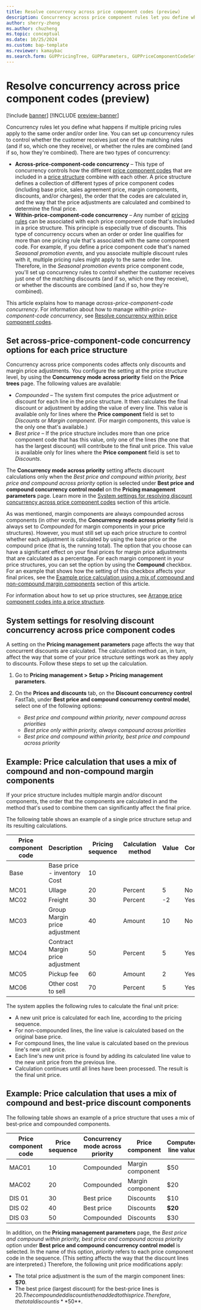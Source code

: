 ```yaml
---
title: Resolve concurrency across price component codes (preview)
description: Concurrency across price component rules let you define what happens if multiple discounts and price adjustments apply to the same order and/or order line.
author: sherry-zheng
ms.author: chuzheng
ms.topic: conceptual
ms.date: 10/25/2024
ms.custom: bap-template
ms.reviewer: kamaybac
ms.search.form: GUPPricingTree, GUPParameters, GUPPriceComponentCodeSetup
---
```


# Resolve concurrency across price component codes (preview)

[!include [banner](../includes/banner.md)]
[!INCLUDE [preview-banner](~/../shared-content/shared/preview-includes/preview-banner.md)]
<!-- KFM: Preview until 10.0.34 GA -->

Concurrency rules let you define what happens if multiple pricing rules apply to the same order and/or order line. You can set up concurrency rules to control whether the customer receives just one of the matching rules (and if so, which one they receive), or whether the rules are combined (and if so, how they're combined). There are two types of concurrency:

- **Across-price-component-code concurrency** – This type of concurrency controls how the different [price component codes](upm-price-component-code.md) that are included in a [price structure](upm-price-structure-overview.md) combine with each other. A price structure defines a collection of different types of price component codes (including base price, sales agreement price, margin components, discounts, and/or charges), the order that the codes are calculated in, and the way that the price adjustments are calculated and combined to determine the final price.
- **Within-price-component-code concurrency** – Any number of [pricing rules](upm-margin-discount-pricing-rules.md) can be associated with each price component code that's included in a price structure. This principle is especially true of discounts. This type of concurrency occurs when an order or order line qualifies for more than one pricing rule that's associated with the same component code. For example, if you define a price component code that's named *Seasonal promotion events*, and you associate multiple discount rules with it, multiple pricing rules might apply to the same order line. Therefore, in the *Seasonal promotion events* price component code, you'll set up concurrency rules to control whether the customer receives just one of the matching discounts (and if so, which one they receive), or whether the discounts are combined (and if so, how they're combined).

This article explains how to manage *across-price-component-code concurrency*. For information about how to manage *within-price-component-code concurrency*, see [Resolve concurrency within price component codes](upm-concurrence-within-codes.md).

## Set across-price-component-code concurrency options for each price structure

Concurrency across price components codes affects only discounts and margin price adjustments. You configure the setting at the price structure level, by using the **Concurrency mode across priority** field on the **Price trees** page. The following values are available:

- *Compounded* – The system first computes the price adjustment or discount for each line in the price structure. It then calculates the final discount or adjustment by adding the value of every line. This value is available only for lines where the **Price component** field is set to *Discounts* or *Margin component*. (For margin components, this value is the only one that's available.)
- *Best price* – If the price structure includes more than one price component code that has this value, only one of the lines (the one that has the largest discount) will contribute to the final unit price. This value is available only for lines where the **Price component** field is set to *Discounts*.

The **Concurrency mode across priority** setting affects discount calculations only when the *Best price and compound within priority, best price and compound across priority* option is selected under **Best price and compound concurrency control model** on the **Pricing management parameters** page. Learn more in the [System settings for resolving discount concurrency across price component codes](#parameters) section of this article.

As was mentioned, margin components are always compounded across components (in other words, the **Concurrency mode across priority** field is always set to *Compounded* for margin components in your price structures). However, you must still set up each price structure to control whether each adjustment is calculated by using the base price or the compound price (that is, the running total). The option that you choose can have a significant effect on your final prices for margin price adjustments that are calculated as a percentage. For each margin component in your price structures, you can set the option by using the **Compound** checkbox. For an example that shows how the setting of this checkbox affects your final prices, see the [Example price calculation using a mix of compound and non-compound margin components](#margin-example) section of this article.

For information about how to set up price structures, see [Arrange price component codes into a price structure](upm-price-structure-details.md).

## <a name="parameters"></a>System settings for resolving discount concurrency across price component codes

A setting on the **Pricing management parameters** page affects the way that concurrent discounts are calculated. The calculation method can, in turn, affect the way that some of your price structure settings work as they apply to discounts. Follow these steps to set up the calculation.

1. Go to **Pricing management \> Setup \> Pricing management parameters**.
1. On the **Prices and discounts** tab, on the **Discount concurrency control** FastTab, under **Best price and compound concurrency control model**, select one of the following options:

    - *Best price and compound within priority, never compound across priorities*
    - *Best price only within priority, always compound across priorities*
    - *Best price and compound within priority, best price and compound across priority*

## <a name="margin-example"></a>Example: Price calculation that uses a mix of compound and non-compound margin components

If your price structure includes multiple margin and/or discount components, the order that the components are calculated in and the method that's used to combine them can significantly affect the final price.

The following table shows an example of a single price structure setup and its resulting calculations.

| Price component code | Description | Pricing sequence | Calculation method | Value | Compounded | Calculated line value | New unit price |
|---|---|---|---|---|---|---|---|
| Base | Base price - inventory Cost | 10 | | | | $1,000.00 | $1,000.00 |
| MC01 | Ullage | 20 | Percent | 5 | No | $50.00 | $1,050.00 |
| MC02 | Freight | 30 | Percent | -2 | Yes | -$21.00 | $1,029.00 |
| MC03 | Group Margin price adjustment | 40 | Amount | 10 | No | $10.00 | $1,039.00 |
| MC04 | Contract Margin price adjustment | 50 | Percent | 5 | Yes | $51.95 | $1,090.95 |
| MC05 | Pickup fee | 60 | Amount | 2 | Yes | $2.00 | $1,092.95 |
| MC06 | Other cost to sell | 70 | Percent | 5 | Yes | $54.65 | $1,147.60 |

The system applies the following rules to calculate the final unit price:

- A new unit price is calculated for each line, according to the pricing sequence.
- For non-compounded lines, the line value is calculated based on the original base price.
- For compound lines, the line value is calculated based on the previous line's new unit price.
- Each line's new unit price is found by adding its calculated line value to the new unit price from the previous line.
- Calculation continues until all lines have been processed. The result is the final unit price.

## Example: Price calculation that uses a mix of compound and best-price discount components

The following table shows an example of a price structure that uses a mix of best-price and compounded components.

| Price component code | Price sequence | Concurrency mode across priority | Price component | Computed line value |
|---|---|---|---|---|
| MAC01 | 10 | Compounded | Margin component | $50 |
| MAC02 | 20 | Compounded | Margin component | $20 |
| DIS 01 | 30 | Best price | Discounts | $10 |
| DIS 02 | 40 | Best price | Discounts | **$20** |
| DIS 03 | 50 | Compounded | Discounts | $30 |

In addition, on the **Pricing management parameters** page, the *Best price and compound within priority, best price and compound across priority* option under **Best price and compound concurrency control model** is selected. In the name of this option, *priority* refers to each price component code in the sequence. (This setting affects the way that the discount lines are interpreted.) Therefore, the following unit price modifications apply:

- The total price adjustment is the sum of the margin component lines: **$70**.
- The best price (largest discount) for the best-price lines is $20. The compounded discount is then added to this price. Therefore, the total discount is **$50**.
